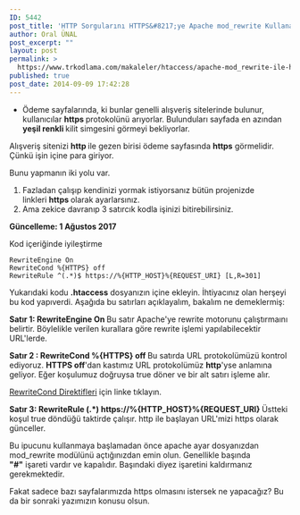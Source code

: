 ```yaml
---
ID: 5442
post_title: 'HTTP Sorgularını HTTPS&#8217;ye Apache mod_rewrite Kullanarak Yölendirin'
author: Oral ÜNAL
post_excerpt: ""
layout: post
permalink: >
  https://www.trkodlama.com/makaleler/htaccess/apache-mod_rewrite-ile-httpden-httpsye-yonlendirme-5442.html
published: true
post_date: 2014-09-09 17:42:28
---
```

<ul>
 	<li>Ödeme sayfalarında, ki bunlar genelli alışveriş sitelerinde bulunur, kullanıcılar <strong>https </strong>protokolünü arıyorlar. Bulunduları sayfada en azından <b>yeşil renkli </b>kilit simgesini görmeyi bekliyorlar.</li>
</ul>
Alışveriş sitenizi <strong>http </strong>ile gezen birisi ödeme sayfasında <strong>https</strong> görmelidir. Çünkü işin içine para giriyor.

Bunu yapmanın iki yolu var.
<ol>
 	<li>Fazladan çalışıp kendinizi yormak istiyorsanız bütün projenizde linkleri <strong>https </strong>olarak ayarlarsınız.</li>
 	<li>Ama zekice davranıp 3 satırcık kodla işinizi bitirebilirsiniz.</li>
</ol>
<strong>Güncelleme: 1 Ağustos 2017</strong>

Kod içeriğinde iyileştirme
<pre class="line-numbers"><code class="language-apacheconf">RewriteEngine On
RewriteCond %{HTTPS} off
RewriteRule ^(.*)$ https://%{HTTP_HOST}%{REQUEST_URI} [L,R=301]</code></pre>
Yukarıdaki kodu <strong>.htaccess</strong> dosyanızın içine ekleyin. İhtiyacınız olan herşeyi bu kod yapıverdi. Aşağıda bu satırları açıklayalım, bakalım ne demeklermiş:

<strong>Satır 1: </strong><strong>RewriteEngine On
</strong>Bu satır Apache'ye rewrite motorunu çalıştırmaını belirtir. Böylelikle verilen kurallara göre rewrite işlemi yapılabilecektir URL'lerde.

<strong>Satır 2 : RewriteCond %{HTTPS} off
</strong>Bu satırda URL protokolümüzü kontrol ediyoruz. <strong>HTTPS off</strong>'dan kastımız URL protokolümüz <strong>http</strong>'yse anlamına geliyor. Eğer koşulumuz doğruysa true döner ve bir alt satırı işleme alır.

<a title="Apache Mod rewrite" href="http://httpd.apache.org/docs/2.0/mod/mod_rewrite.html" target="_blank" rel="noopener">RewriteCond Direktifleri</a> için linke tıklayın.

<strong>Satır 3: </strong><strong>RewriteRule (.*) https://%{HTTP_HOST}%{REQUEST_URI}
</strong>Üstteki koşul true döndüğü taktirde çalışır. http ile başlayan URL'mizi https olarak günceller.

Bu ipucunu kullanmaya başlamadan önce apache ayar dosyanızdan mod_rewrite modülünü açtığınızdan emin olun. Genellikle başında <strong>"#"</strong> işareti vardır ve kapalıdır. Başındaki diyez işaretini kaldırmanız gerekmektedir.

Fakat sadece bazı sayfalarımızda https olmasını istersek ne yapacağız? Bu da bir sonraki yazımızın konusu olsun.